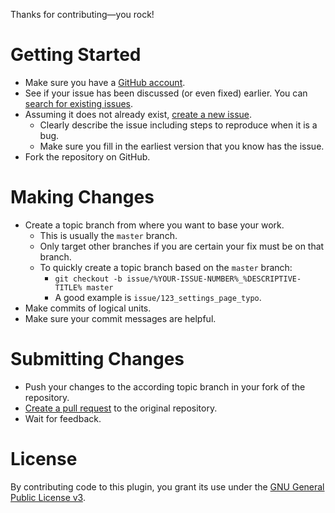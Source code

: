 Thanks for contributing&mdash;you rock!

# Getting Started
* Make sure you have a [GitHub account](https://github.com/signup/free).
* See if your issue has been discussed (or even fixed) earlier. You can [search for existing issues](https://github.com/tfrommen/adorable-avatars/issues?q=is%3Aissue).
* Assuming it does not already exist, [create a new issue](https://github.com/tfrommen/adorable-avatars/issues/new).
	* Clearly describe the issue including steps to reproduce when it is a bug.
	* Make sure you fill in the earliest version that you know has the issue.
* Fork the repository on GitHub.

# Making Changes
* Create a topic branch from where you want to base your work.
	* This is usually the `master` branch.
	* Only target other branches if you are certain your fix must be on that branch.
	* To quickly create a topic branch based on the `master` branch:
	    * `git checkout -b issue/%YOUR-ISSUE-NUMBER%_%DESCRIPTIVE-TITLE% master`
	    * A good example is `issue/123_settings_page_typo`.
* Make commits of logical units.
* Make sure your commit messages are helpful.

# Submitting Changes
* Push your changes to the according topic branch in your fork of the repository.
* [Create a pull request](https://github.com/tfrommen/adorable-avatars/compare) to the original repository.
* Wait for feedback.

# License
By contributing code to this plugin, you grant its use under the [GNU General Public License v3](http://www.gnu.org/licenses/gpl-3.0.html).
